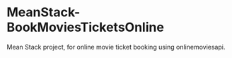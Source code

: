 # MeanStack-BookMoviesTicketsOnline
Mean Stack project, for online movie ticket booking using onlinemoviesapi.
